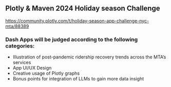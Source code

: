 ## Plotly &amp; Maven 2024 Holiday season Challenge

https://community.plotly.com/t/holiday-season-app-challenge-nyc-mta/88389

### Dash Apps will be judged according to the following categories:

* Illustration of post-pandemic ridership recovery trends across the MTA’s services
* App UI/UX Design
* Creative usage of Plotly graphs
* Bonus points for integration of LLMs to gain more data insight
